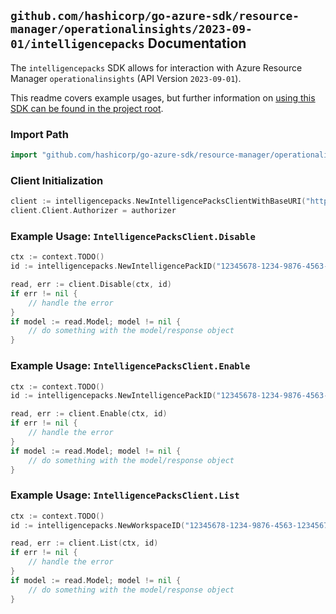 
## `github.com/hashicorp/go-azure-sdk/resource-manager/operationalinsights/2023-09-01/intelligencepacks` Documentation

The `intelligencepacks` SDK allows for interaction with Azure Resource Manager `operationalinsights` (API Version `2023-09-01`).

This readme covers example usages, but further information on [using this SDK can be found in the project root](https://github.com/hashicorp/go-azure-sdk/tree/main/docs).

### Import Path

```go
import "github.com/hashicorp/go-azure-sdk/resource-manager/operationalinsights/2023-09-01/intelligencepacks"
```


### Client Initialization

```go
client := intelligencepacks.NewIntelligencePacksClientWithBaseURI("https://management.azure.com")
client.Client.Authorizer = authorizer
```


### Example Usage: `IntelligencePacksClient.Disable`

```go
ctx := context.TODO()
id := intelligencepacks.NewIntelligencePackID("12345678-1234-9876-4563-123456789012", "example-resource-group", "workspaceName", "intelligencePackName")

read, err := client.Disable(ctx, id)
if err != nil {
	// handle the error
}
if model := read.Model; model != nil {
	// do something with the model/response object
}
```


### Example Usage: `IntelligencePacksClient.Enable`

```go
ctx := context.TODO()
id := intelligencepacks.NewIntelligencePackID("12345678-1234-9876-4563-123456789012", "example-resource-group", "workspaceName", "intelligencePackName")

read, err := client.Enable(ctx, id)
if err != nil {
	// handle the error
}
if model := read.Model; model != nil {
	// do something with the model/response object
}
```


### Example Usage: `IntelligencePacksClient.List`

```go
ctx := context.TODO()
id := intelligencepacks.NewWorkspaceID("12345678-1234-9876-4563-123456789012", "example-resource-group", "workspaceName")

read, err := client.List(ctx, id)
if err != nil {
	// handle the error
}
if model := read.Model; model != nil {
	// do something with the model/response object
}
```
